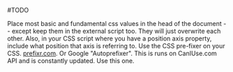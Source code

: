 #TODO

Place most basic and fundamental css values in the head of the document -- except keep them in the external script too. They will just overwrite each other.
Also, in your CSS script where you have a position axis property, include what position that axis is referring to.
Use the CSS pre-fixer on your CSS. [prefixr.com](http://www.prefixr.com). Or Google "Autoprefixer". This is runs on CanIUse.com API and is constantly updated. Use this one.
